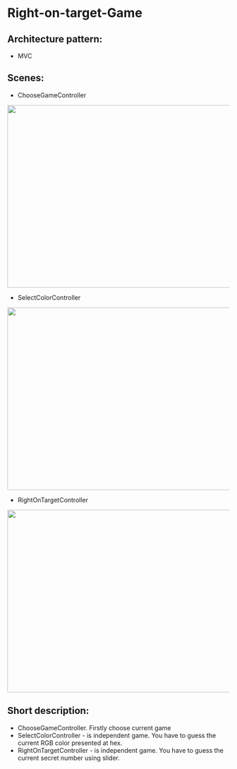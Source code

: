 # Right-on-target-Game

## Architecture pattern:
- MVC

## Scenes:
- ChooseGameController
<img src="https://user-images.githubusercontent.com/88779323/163988785-f9bcf322-58d2-4ae7-93c3-1359ccd1533a.png" width="896" height="414">

- SelectColorController
<img src="https://user-images.githubusercontent.com/88779323/163988806-ccec7396-880e-4848-98b3-cad1c0f2ea0e.png" width="896" height="414">

- RightOnTargetController
<img src="https://user-images.githubusercontent.com/88779323/163988816-ec7dc4fe-1a87-481d-9cd5-c45d5518774e.png" width="896" height="414">

## Short description:
- ChooseGameController.
Firstly choose current game
- SelectColorController - is independent game.
You have to guess the current RGB color presented at hex.
- RightOnTargetController - is independent game.
You have to guess the current secret number using slider.
